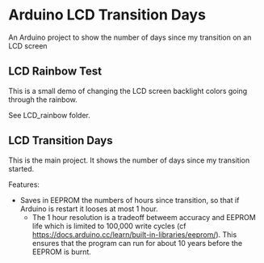 # Arduino LCD Transition Days
An Arduino project to show the number of days since my transition on an LCD screen

## LCD Rainbow Test
This is a small demo of changing the LCD screen backlight colors going through the rainbow.

See LCD_rainbow folder.

## LCD Transition Days
This is the main project. It shows the number of days since my transition started.

Features:
* Saves in EEPROM the numbers of hours since transition, so that if Arduino is restart it looses at most 1 hour.
  * The 1 hour resolution is a tradeoff betweem accuracy and EEPROM life which is limited to 100,000 write cycles (cf https://docs.arduino.cc/learn/built-in-libraries/eeprom/). This ensures that the program can run for about 10 years before the EEPROM is burnt.
